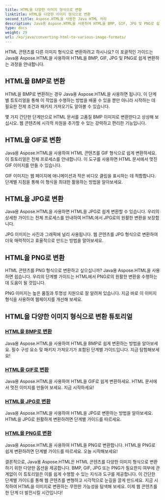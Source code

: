 ```yaml
---
title: HTML을 다양한 이미지 형식으로 변환
linktitle: HTML을 다양한 이미지 형식으로 변환
second_title: Aspose.HTML을 사용한 Java HTML 처리
description: Java용 Aspose.HTML을 사용하여 HTML을 BMP, GIF, JPG 및 PNG로 쉽게 변환하는 방법에 대한 튜토리얼을 살펴보세요. HTML 문서에서 멋진 이미지를 만들어 보세요.
type: docs
weight: 29
url: /ko/java/converting-html-to-various-image-formats/
---
```


HTML 콘텐츠를 다른 이미지 형식으로 변환하려고 하시나요? 이 포괄적인 가이드는 Java용 Aspose.HTML을 사용하여 HTML을 BMP, GIF, JPG 및 PNG로 쉽게 변환하는 과정을 안내합니다. 

## HTML을 BMP로 변환

HTML을 BMP로 변환하는 경우 Java용 Aspose.HTML을 사용하면 됩니다. 이 단계별 튜토리얼을 통해 이 작업을 수행하는 방법을 배울 수 있을 뿐만 아니라 시작하는 데 필요한 전제 조건과 패키지 가져오기도 알아볼 수 있습니다.

몇 가지 간단한 단계만으로 HTML 문서를 고품질 BMP 이미지로 변환한다고 상상해 보십시오. 웹 콘텐츠에 시각적 차원을 추가할 수 있는 강력하고 편리한 기능입니다.

## HTML을 GIF로 변환

Java용 Aspose.HTML을 사용하여 HTML 콘텐츠를 GIF 형식으로 쉽게 변환하세요. 이 튜토리얼은 전체 프로세스를 안내합니다. 이 도구를 사용하면 HTML 문서에서 멋진 GIF 이미지를 만들 수 있습니다.

GIF 이미지는 웹 페이지에 애니메이션과 작은 비디오 클립을 표시하는 데 적합합니다. 단계별 지침을 통해 이 형식을 최대한 활용하는 방법을 알아보세요.

## HTML을 JPG로 변환

Java용 Aspose.HTML을 사용하면 HTML을 JPG로 쉽게 변환할 수 있습니다. 우리의 상세한 가이드는 전체 프로세스를 안내하여 HTML에서 JPG로의 원활한 변환을 보장합니다.

JPG 이미지는 사진과 그래픽에 널리 사용됩니다. 웹 콘텐츠를 JPG 형식으로 변환하여 더욱 매력적이고 효율적으로 만드는 방법을 알아보세요.

## HTML을 PNG로 변환

HTML 콘텐츠를 PNG 형식으로 변환하고 싶으십니까? Java용 Aspose.HTML을 사용하면 쉽습니다. 우리의 단계별 가이드는 HTML에서 PNG로의 원활한 변환을 수행하는 데 도움이 될 것입니다.

PNG 이미지는 높은 품질과 투명성 지원으로 잘 알려져 있습니다. 지금 바로 이 이미지 형식을 사용하여 웹페이지를 개선해 보세요.

## HTML을 다양한 이미지 형식으로 변환 튜토리얼
### [HTML을 BMP로 변환](./convert-html-to-bmp/)
Java용 Aspose.HTML을 사용하여 HTML을 BMP로 쉽게 변환하는 방법을 알아보세요. 필수 구성 요소 및 패키지 가져오기가 포함된 단계별 가이드입니다. 지금 탐험해보세요!
### [HTML을 GIF로 변환](./convert-html-to-gif/)
Java용 Aspose.HTML을 사용하여 HTML을 GIF로 쉽게 변환하세요. HTML 문서에서 멋진 이미지를 만들어 보세요. 지금 시작하세요!
### [HTML을 JPG로 변환](./convert-html-to-jpg/)
Java용 Aspose.HTML을 사용하여 HTML을 JPG로 변환하는 방법을 알아보세요. HTML을 JPG로 원활하게 변환하려면 단계별 가이드를 따르세요.
### [HTML을 PNG로 변환](./convert-html-to-png/)
Java용 Aspose.HTML을 사용하여 HTML을 PNG로 변환합니다. HTML을 PNG로 쉽게 변환하려면 단계별 가이드를 따르세요. 오늘 시작해보세요!

결론적으로, Java용 Aspose.HTML은 HTML 콘텐츠를 다양한 이미지 형식으로 변환하기 위한 다양한 옵션을 제공합니다. BMP, GIF, JPG 또는 PNG가 필요한지 여부에 관계없이 이 튜토리얼은 이를 쉽게 수행할 수 있는 지식과 도구를 제공합니다. 이 간단한 단계별 가이드를 통해 웹 콘텐츠를 변형하고 시각적으로 눈길을 끌게 만드세요. 지금 시작하여 HTML을 이미지로 변환하는 무한한 가능성을 탐색해 보세요. 이제 웹 콘텐츠를 한 단계 더 발전시킬 시간입니다!